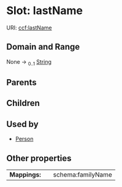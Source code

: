 
# Slot: lastName




URI: [ccf:lastName](http://purl.org/ccf/lastName)


## Domain and Range

None &#8594;  <sub>0..1</sub> [String](types/String.md)

## Parents


## Children


## Used by

 * [Person](Person.md)

## Other properties

|  |  |  |
| --- | --- | --- |
| **Mappings:** | | schema:familyName |

